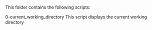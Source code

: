 This folder contains the following scripts:


0-current_working_directory
This script displays the current working directory
